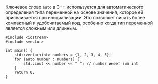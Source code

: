 Ключевое слово `auto` в C++ используется для автоматического определения типа переменной на основе значения, которое ей присваивается при инициализации. Это позволяет писать более компактный и удобочитаемый код, особенно когда тип переменной является сложным или длинным.
```
#include <iostream>
#include <vector>

int main() {
    std::vector<int> numbers = {1, 2, 3, 4, 5};
    for (auto number : numbers) {
        std::cout << number << " "; // number имеет тип int
    }
    return 0;
}

```